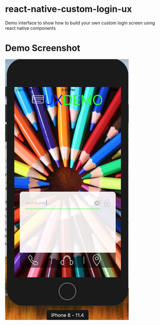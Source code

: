 # react-native-custom-login-ux
Demo interface to show how to build your own custom login screen using react native components

# Demo Screenshot 
![Demo on iPhone](https://github.com/edocbuhtig/react-native-custom-login-ux/blob/master/react-native-custom-login-screen.png)
